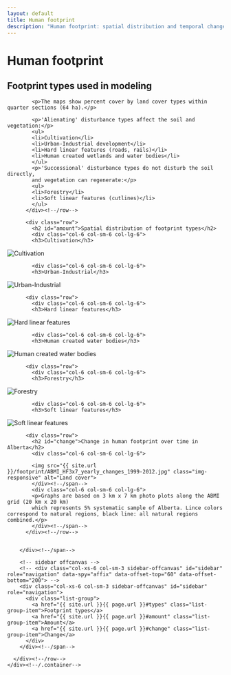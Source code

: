 ```yaml
---
layout: default
title: Human footprint
description: "Human footprint: spatial distribution and temporal changes."
---
```


# Human footprint

## Footprint types used in modeling

            <p>The maps show percent cover by land cover types within quarter sections (64 ha).</p>

            <p>'Alienating' disturbance types affect the soil and vegetation:</p>
            <ul>
            <li>Cultivation</li>
            <li>Urban-Industrial development</li>
            <li>Hard linear features (roads, rails)</li>
            <li>Human created wetlands and water bodies</li>
            </ul>
            <p>'Successional' disturbance types do not disturb the soil directly,
            and vegetation can regenerate:</p>
            <ul>
            <li>Forestry</li>
            <li>Soft linear features (cutlines)</li>
            </ul>
          </div><!--/row-->

          <div class="row">
            <h2 id="amount">Spatial distribution of footprint types</h2>
            <div class="col-6 col-sm-6 col-lg-6">
            <h3>Cultivation</h3>
<img src="{{ site.url }}/footprint/VHF_Cult.jpg" class="img-responsive" alt="Cultivation">
            </div><!--/span-->

            <div class="col-6 col-sm-6 col-lg-6">
            <h3>Urban-Industrial</h3>
<img src="{{ site.url }}/footprint/VHF_UrbInd.jpg" class="img-responsive" alt="Urban-Industrial">
            </div><!--/span-->
          </div><!--/row-->

          <div class="row">
            <div class="col-6 col-sm-6 col-lg-6">
            <h3>Hard linear features</h3>
<img src="{{ site.url }}/footprint/VHF_HardLin.jpg" class="img-responsive" alt="Hard linear features">
            </div><!--/span-->

            <div class="col-6 col-sm-6 col-lg-6">
            <h3>Human created water bodies</h3>
<img src="{{ site.url }}/footprint/VHF_HWet.jpg" class="img-responsive" alt="Human created water bodies">
            </div><!--/span-->
          </div><!--/row-->

          <div class="row">
            <div class="col-6 col-sm-6 col-lg-6">
            <h3>Forestry</h3>
<img src="{{ site.url }}/footprint/VHF_HFor.jpg" class="img-responsive" alt="Forestry">
            </div><!--/span-->

            <div class="col-6 col-sm-6 col-lg-6">
            <h3>Soft linear features</h3>
<img src="{{ site.url }}/footprint/VHF_SoftLin.jpg" class="img-responsive" alt="Soft linear features">
            </div><!--/span-->
          </div><!--/row-->

          <div class="row">
            <h2 id="change">Change in human footprint over time in Alberta</h2>
            <div class="col-6 col-sm-6 col-lg-6">

            <img src="{{ site.url }}/footprint/ABMI_HF3x7_yearly_changes_1999-2012.jpg" class="img-responsive" alt="Land cover">
            </div><!--/span-->
            <div class="col-6 col-sm-6 col-lg-6">
            <p>Graphs are based on 3 km x 7 km photo plots along the ABMI grid (20 km x 20 km)
            which represents 5% systematic sample of Alberta. Lince colors correspond to natural regions, black line: all natural regions combined.</p>
            </div><!--/span-->
          </div><!--/row-->


        </div><!--/span-->

        <!-- sidebar offcanvas -->
        <!-- <div class="col-xs-6 col-sm-3 sidebar-offcanvas" id="sidebar" role="navigation" data-spy="affix" data-offset-top="60" data-offset-bottom="200"> -->
        <div class="col-xs-6 col-sm-3 sidebar-offcanvas" id="sidebar" role="navigation">
          <div class="list-group">
            <a href="{{ site.url }}{{ page.url }}#types" class="list-group-item">Footprint types</a>
            <a href="{{ site.url }}{{ page.url }}#amount" class="list-group-item">Amount</a>
            <a href="{{ site.url }}{{ page.url }}#change" class="list-group-item">Change</a>
          </div>
        </div><!--/span--> 

      </div><!--/row-->
    </div><!--/.container-->
